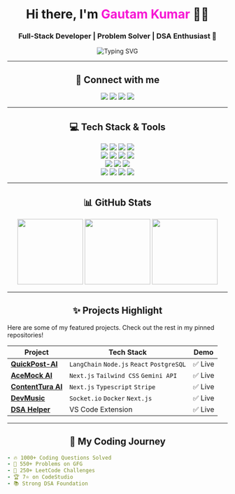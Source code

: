 <!-- 🌟 Custom GitHub README for Gautam Kumar 🌟 -->

<h1 align="center">Hi there, I'm <span style="color:#F716D4;">Gautam Kumar</span> 👋🏼</h1>
<h3 align="center">Full-Stack Developer | Problem Solver | DSA Enthusiast 🚀</h3>

<p align="center">
  <img src="https://readme-typing-svg.demolab.com?font=Poppins&weight=600&duration=3000&pause=2000&color=F716D4&center=true&vCenter=true&width=435&lines=Passionate+Developer;DSA+Geek+with+1000%2B+problems+solved;Always+learning+new+tech;Anime+and+Code+%F0%9F%8C%9F;Let%27s+build+something+awesome+together!" alt="Typing SVG" />
</p>

---

<h2 align="center">🚀 Connect with me</h2>

<p align="center">
  <a href="https://www.linkedin.com/in/gautamkum4r/"><img src="https://img.shields.io/badge/LinkedIn-blue?style=for-the-badge&logo=linkedin&logoColor=white" /></a>
  <a href="https://leetcode.com/gautam_kum4r/"><img src="https://img.shields.io/badge/LeetCode-FFA116?style=for-the-badge&logo=leetcode&logoColor=black" /></a>
  <a href="https://www.geeksforgeeks.org/user/gautamxd/"><img src="https://img.shields.io/badge/GFG-14A800?style=for-the-badge&logo=geeksforgeeks&logoColor=white" /></a>
  <a href="https://twitter.com/xXGauTamxX_"><img src="https://img.shields.io/badge/Twitter-1DA1F2?style=for-the-badge&logo=twitter&logoColor=white" /></a>
</p>

---

<h2 align="center">💻 Tech Stack & Tools</h2>

<p align="center">
  <!-- Frameworks -->
  <img src="https://img.shields.io/badge/Next.js-000?style=for-the-badge&logo=nextdotjs&logoColor=white"/>
  <img src="https://img.shields.io/badge/React-20232A?style=for-the-badge&logo=react&logoColor=61DAFB"/>
  <img src="https://img.shields.io/badge/Node.js-339933?style=for-the-badge&logo=nodedotjs&logoColor=white"/>
  <img src="https://img.shields.io/badge/Express.js-000000?style=for-the-badge&logo=express&logoColor=white"/>
  <br />
  <!-- Languages -->
  <img src="https://img.shields.io/badge/JavaScript-F7DF1E?style=for-the-badge&logo=javascript&logoColor=black"/>
  <img src="https://img.shields.io/badge/TypeScript-007ACC?style=for-the-badge&logo=typescript&logoColor=white"/>
  <img src="https://img.shields.io/badge/C++-00599C?style=for-the-badge&logo=c%2B%2B&logoColor=white"/>
  <img src="https://img.shields.io/badge/Java-ED8B00?style=for-the-badge&logo=java&logoColor=white"/>
  <br />
  <!-- Database -->
  <img src="https://img.shields.io/badge/MongoDB-4EA94B?style=for-the-badge&logo=mongodb&logoColor=white"/>
  <img src="https://img.shields.io/badge/PostgreSQL-336791?style=for-the-badge&logo=postgresql&logoColor=white"/>
  <img src="https://img.shields.io/badge/MySQL-005C84?style=for-the-badge&logo=mysql&logoColor=white"/>
  <br />
  <!-- Tools -->
  <img src="https://img.shields.io/badge/VSCode-007ACC?style=for-the-badge&logo=visualstudiocode&logoColor=white"/>
  <img src="https://img.shields.io/badge/Git-F05032?style=for-the-badge&logo=git&logoColor=white"/>
  <img src="https://img.shields.io/badge/Firebase-FFCA28?style=for-the-badge&logo=firebase&logoColor=black"/>
  <img src="https://img.shields.io/badge/Postman-FF6C37?style=for-the-badge&logo=postman&logoColor=white"/>
</p>

---

<h2 align="center">📊 GitHub Stats</h2>

<p align="center">
  <img src="https://github-readme-streak-stats.herokuapp.com/?user=gautamkumar1&theme=tokyonight&hide_border=true" height="150" />
  <img src="https://github-readme-stats.vercel.app/api?username=gautamkumar1&show_icons=true&theme=tokyonight&hide_border=true" height="150" />
  <img src="https://github-profile-trophy.vercel.app/?username=gautamkumar1&theme=tokyonight&margin-w=10&margin-h=10&no-frame=true&row=1&column=6" height="150" />
</p>

---

<h2 align="center">✨ Projects Highlight</h2>

Here are some of my featured projects. Check out the rest in my pinned repositories!

| Project | Tech Stack | Demo |
|--------|------------|------|
| **[QuickPost-AI](https://www.quickpostai.site/)** | `LangChain` `Node.js` `React` `PostgreSQL` | ✅ Live |
| **[AceMock AI](https://acemock-ai.vercel.app/)** | `Next.js` `Tailwind CSS` `Gemini API` | ✅ Live |
| **[ContentTura AI](https://contenttura-ai.vercel.app/)** | `Next.js` `Typescript` `Stripe` | ✅ Live |
| **[DevMusic](https://dev-musiic.vercel.app/)** | `Socket.io` `Docker` `Next.js` | ✅ Live |
| **[DSA Helper](https://marketplace.visualstudio.com/items?itemName=Gautam.dsahelper)** | VS Code Extension | ✅ Live |

---

<h2 align="center">📌 My Coding Journey</h2>

```yaml
- 🔥 1000+ Coding Questions Solved
- 🧠 550+ Problems on GFG
- 🚀 250+ LeetCode Challenges
- 🏆 7⭐ on CodeStudio
- 📚 Strong DSA Foundation
